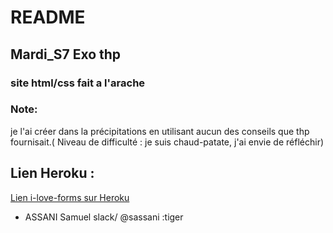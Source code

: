 # README

## Mardi_S7 Exo thp

### site html/css fait a l'arache

### Note:
je l'ai créer dans la précipitations en utilisant aucun des conseils que thp fournisait.( Niveau de difficulté : je suis chaud-patate, j'ai envie de réfléchir)

## Lien Heroku :
[Lien i-love-forms sur Heroku]()


* ASSANI Samuel  slack/  @sassani :tiger
